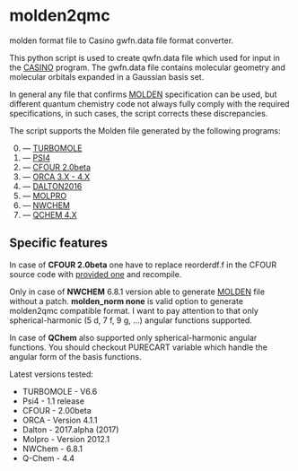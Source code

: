 # molden2qmc
molden format file to Casino gwfn.data file format converter.

This python script is used to create qwfn.data file which used for input in the [CASINO](https://vallico.net/casinoqmc/what-is-casino/) program.
The gwfn.data file contains molecular geometry and molecular orbitals expanded in a Gaussian basis set.

In general any file that confirms [MOLDEN](http://www.cmbi.ru.nl/molden/molden_format.html) specification can be used,
but different quantum chemistry code not always fully comply with the required specifications,
in such cases, the script corrects these discrepancies.

The script supports the Molden file generated by the following programs:

0. — [TURBOMOLE](http://www.turbomole.com/)
1. — [PSI4](http://www.psicode.org/)
2. — [CFOUR 2.0beta](http://www.cfour.de/)
3. — [ORCA 3.X - 4.X](https://orcaforum.cec.mpg.de/)
4. — [DALTON2016](http://daltonprogram.org/)
5. — [MOLPRO](https://www.molpro.net/)
6. — [NWCHEM](http://www.nwchem-sw.org/)
7. — [QCHEM 4.X](http://www.q-chem.com/)


## Specific features
In case of **CFOUR 2.0beta** one have to replace reorderdf.f in the CFOUR source code with [provided one](https://github.com/Konjkov/molden2qmc/blob/master/test/CFOUR/reorderdf.f)
and recompile.

Only in case of **NWCHEM** 6.8.1 version able to generate [MOLDEN](http://www.nwchem-sw.org/index.php/Development:Properties#Moldenfile) file without a patch.
**molden_norm none** is valid option to generate molden2qmc compatible format.
I want to pay attention to that only spherical-harmonic (5 d, 7 f, 9 g, ...) angular functions supported.

In case of **QChem** also supported only spherical-harmonic angular functions. You should checkout
PURECART variable which handle the angular form of the basis functions.

Latest versions tested:
- TURBOMOLE - V6.6
- Psi4      - 1.1 release
- CFOUR     - 2.00beta
- ORCA      - Version 4.1.1
- Dalton    - 2017.alpha (2017)
- Molpro    - Version 2012.1
- NWChem    - 6.8.1
- Q-Chem    - 4.4
